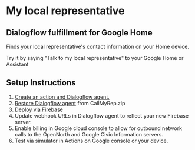 # My local representative

## Dialogflow fulfillment for Google Home

Finds your local representative's contact information on your Home device.

Try it by saying "Talk to my local representative" to your Google Home or Assistant

## Setup Instructions

1. [Create an action and Dialogflow agent.](https://developers.google.com/actions/dialogflow/project-agent)
1. [Restore Dialogflow agent](https://dialogflow.com/docs/best-practices/import-export-for-versions) from CallMyRep.zip
1. [Deploy via Firebase](https://developers.google.com/actions/dialogflow/deploy-fulfillment)
1. Update webhook URLs in Dialogflow agent to reflect your new Firebase server.
1. Enable billing in Google cloud console to allow for outbound network calls to the OpenNorth and Google Civic Information servers.
1. Test via simulator in Actions on Google console or your device.
